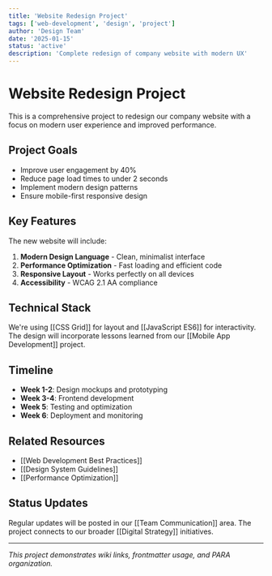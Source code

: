 ```yaml
---
title: 'Website Redesign Project'
tags: ['web-development', 'design', 'project']
author: 'Design Team'
date: '2025-01-15'
status: 'active'
description: 'Complete redesign of company website with modern UX'
---
```


# Website Redesign Project

This is a comprehensive project to redesign our company website with a focus on modern user experience and improved performance.

## Project Goals

- Improve user engagement by 40%
- Reduce page load times to under 2 seconds
- Implement modern design patterns
- Ensure mobile-first responsive design

## Key Features

The new website will include:

1. **Modern Design Language** - Clean, minimalist interface
2. **Performance Optimization** - Fast loading and efficient code
3. **Responsive Layout** - Works perfectly on all devices
4. **Accessibility** - WCAG 2.1 AA compliance

## Technical Stack

We're using [[CSS Grid]] for layout and [[JavaScript ES6]] for interactivity. The design will incorporate lessons learned from our [[Mobile App Development]] project.

## Timeline

- **Week 1-2**: Design mockups and prototyping
- **Week 3-4**: Frontend development
- **Week 5**: Testing and optimization
- **Week 6**: Deployment and monitoring

## Related Resources

- [[Web Development Best Practices]]
- [[Design System Guidelines]]
- [[Performance Optimization]]

## Status Updates

Regular updates will be posted in our [[Team Communication]] area. The project connects to our broader [[Digital Strategy]] initiatives.

---

_This project demonstrates wiki links, frontmatter usage, and PARA organization._

